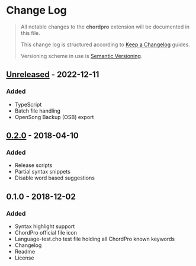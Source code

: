 # Change Log

> All notable changes to the **chordpro** extension will be documented in this file.
>
> This change log is structured according to [Keep a Changelog](https://keepachangelog.com/en/1.0.0/) guides.
>
> Versioning scheme in use is [Semantic Versioning](https://semver.org/spec/v2.0.0.html).

## [Unreleased] - 2022-12-11

### Added

- TypeScript
- Batch file handling
- OpenSong Backup (OSB) export

## [0.2.0] - 2018-04-10

### Added

- Release scripts
- Partial syntax snippets
- Disable word based suggestions

## 0.1.0 - 2018-12-02

### Added

- Syntax highlight support
- ChordPro official file icon
- Language-test.cho test file holding all ChordPro known keywords
- Changelog
- Readme
- License

[unreleased]: https://github.com/ricardomfmsousa/vscode-chordpro/compare/0.2.0...HEAD
[0.2.0]: https://github.com/ricardomfmsousa/vscode-chordpro/compare/0.1.0...0.2.0
